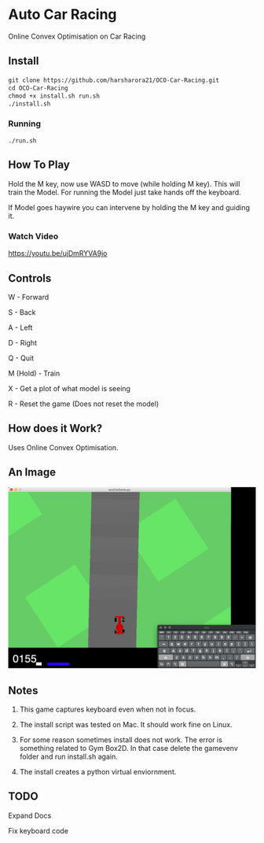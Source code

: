 # Auto Car Racing
Online Convex Optimisation on Car Racing

## Install
```
git clone https://github.com/harsharora21/OCO-Car-Racing.git
cd OCO-Car-Racing
chmod +x install.sh run.sh
./install.sh
```
### Running
```
./run.sh
```
## How To Play
Hold the M key, now use WASD to move (while holding M key). This will train the Model.
For running the Model just take hands off the keyboard.

If Model goes haywire you can intervene by holding the M key and guiding it.
### Watch Video
https://youtu.be/ujDmRYVA9jo

## Controls
W - Forward

S - Back

A - Left

D - Right

Q - Quit

M (Hold) - Train

X - Get a plot of what model is seeing

R - Reset the game (Does not reset the model)

## How does it Work?
Uses Online Convex Optimisation. 

## An Image
![Alt text](GameImage.png?raw=true "Game Image" )

## Notes
1. This game captures keyboard even when not in focus.

2. The install script was tested on Mac. It should work fine on Linux.

3. For some reason sometimes install does not work. The error is something related to Gym Box2D. In that case delete the gamevenv folder and run install.sh again.
4. The install creates a python virtual enviornment.

## TODO
Expand Docs

Fix keyboard code
